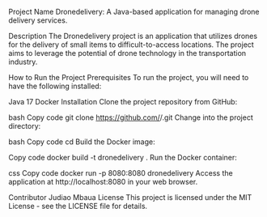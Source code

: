 Project Name
Dronedelivery: A Java-based application for managing drone delivery services.

Description
The Dronedelivery project is an application that utilizes drones for the delivery of small items to difficult-to-access locations. The project aims to leverage the potential of drone technology in the transportation industry.

How to Run the Project
Prerequisites
To run the project, you will need to have the following installed:

Java 17
Docker
Installation
Clone the project repository from GitHub:

bash
Copy code
git clone https://github.com/<username>/<project-name>.git
Change into the project directory:

bash
Copy code
cd <project-name>
Build the Docker image:

Copy code
docker build -t dronedelivery .
Run the Docker container:

css
Copy code
docker run -p 8080:8080 dronedelivery
Access the application at http://localhost:8080 in your web browser.

Contributor
Judiao Mbaua
License
This project is licensed under the MIT License - see the LICENSE file for details.